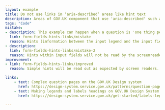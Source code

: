 ```yaml
---
layout: example
title: Do not use links in ‘aria-described’ areas like hint text
description: Areas of GOV.UK component that use 'aria-described' such as hint text are designed to be a single paragraph of text. Changing this can cause accessibility issues. 
tags: "Code"
mistake:
- description: This example can happen when a question is 'one thing per page' or if multiple things are on a page.
  link: form-fields-hints-links/mistake
  reason: Hints (information between the input legend and the input field) must be simple without complex formatting or links. If extra formatting like lists and links are put in the hint area between an input legend and the input, a screenreader may not read them correctly.
- description:
  link: form-fields-hints-links/mistake-2
  reason: Hints within input fields will not be read by the screenreader
improvement:
- link: form-fields-hints-links/improved
  reason: Simple hints will be read out as expected by screen readers. If the input needs significant guidance and links, it should be rewritten as a complex question.

links:
    - text: Complex question pages on the GOV.UK Design system
      href: https://design-system.service.gov.uk/patterns/question-pages/#asking-complex-questions-without-using-hint-text
    - text: Making legends and labels headings on GOV.UK Design System
      href: https://design-system.service.gov.uk/get-started/labels-legends-headings/

---
```

